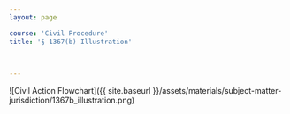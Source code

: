 ```yaml
---
layout: page

course: 'Civil Procedure'
title: '§ 1367(b) Illustration'
 

  
---
```


![Civil Action Flowchart]({{ site.baseurl }}/assets/materials/subject-matter-jurisdiction/1367b_illustration.png)